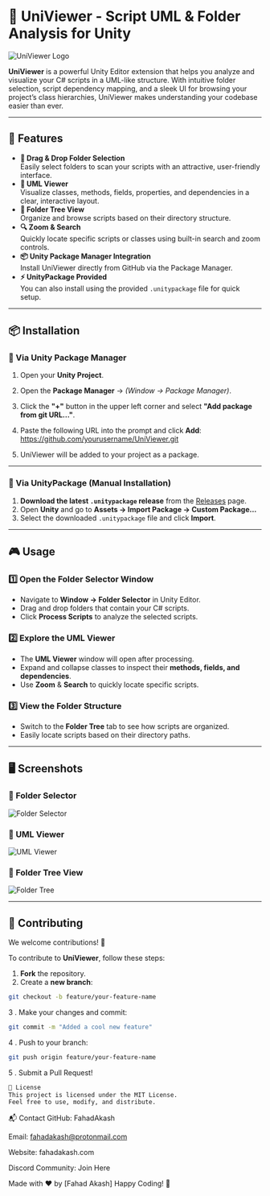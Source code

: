 # 🎯 UniViewer - Script UML & Folder Analysis for Unity

![UniViewer Logo](https://your-image-url.com/logo.png)

**UniViewer** is a powerful Unity Editor extension that helps you analyze and visualize your C# scripts in a UML-like structure. With intuitive folder selection, script dependency mapping, and a sleek UI for browsing your project’s class hierarchies, UniViewer makes understanding your codebase easier than ever.

---

## 🚀 Features

- **📂 Drag & Drop Folder Selection**  
  Easily select folders to scan your scripts with an attractive, user-friendly interface.
- **📝 UML Viewer**  
  Visualize classes, methods, fields, properties, and dependencies in a clear, interactive layout.
- **📁 Folder Tree View**  
  Organize and browse scripts based on their directory structure.
- **🔍 Zoom & Search**  
  Quickly locate specific scripts or classes using built-in search and zoom controls.
- **📦 Unity Package Manager Integration**  
  Install UniViewer directly from GitHub via the Package Manager.
- **⚡ UnityPackage Provided**  
  You can also install using the provided `.unitypackage` file for quick setup.

---

## 📦 Installation

### 📌 Via Unity Package Manager

1. Open your **Unity Project**.
2. Open the **Package Manager** → *(Window → Package Manager)*.
3. Click the **"+"** button in the upper left corner and select **"Add package from git URL..."**.
4. Paste the following URL into the prompt and click **Add**:
https://github.com/yourusername/UniViewer.git


5. UniViewer will be added to your project as a package.

---

### 📌 Via UnityPackage (Manual Installation)

1. **Download the latest `.unitypackage` release** from the [Releases](https://github.com/yourusername/UniViewer/releases) page.
2. Open **Unity** and go to **Assets → Import Package → Custom Package...**
3. Select the downloaded `.unitypackage` file and click **Import**.

---

## 🎮 Usage

### 1️⃣ Open the Folder Selector Window

- Navigate to **Window → Folder Selector** in Unity Editor.
- Drag and drop folders that contain your C# scripts.
- Click **Process Scripts** to analyze the selected scripts.

### 2️⃣ Explore the UML Viewer

- The **UML Viewer** window will open after processing.
- Expand and collapse classes to inspect their **methods, fields, and dependencies**.
- Use **Zoom** & **Search** to quickly locate specific scripts.

### 3️⃣ View the Folder Structure

- Switch to the **Folder Tree** tab to see how scripts are organized.
- Easily locate scripts based on their directory paths.

---

## 🖥️ Screenshots

### 📌 Folder Selector
![Folder Selector](https://your-image-url.com/folder-selector.png)

### 📌 UML Viewer
![UML Viewer](https://your-image-url.com/uml-viewer.png)

### 📌 Folder Tree View
![Folder Tree](https://your-image-url.com/folder-tree.png)

---

## 🤝 Contributing

We welcome contributions! 🎉  

To contribute to **UniViewer**, follow these steps:

1. **Fork** the repository.
2. Create a **new branch**:  
```sh
git checkout -b feature/your-feature-name
```
3 . Make your changes and commit:
```sh
git commit -m "Added a cool new feature"
 ```
4 . Push to your branch: 
```sh
git push origin feature/your-feature-name
 ```
5 . Submit a Pull Request!
```sh
📜 License
This project is licensed under the MIT License.
Feel free to use, modify, and distribute.
```
📬 Contact
GitHub: FahadAkash

Email: fahadakash@protonmail.com

Website: fahadakash.com

Discord Community: Join Here

Made with ❤️ by [Fahad Akash]
Happy Coding! 🚀



 

